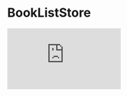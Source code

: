# BookListStore
<div style="width:260px;max-width:100%;"><div style="height:0;padding-bottom:53.85%;position:relative;"><iframe width="260" height="140" style="position:absolute;top:0;left:0;width:100%;height:100%;" frameBorder="0" src="https://imgflip.com/embed/4qf3hq"></iframe></div><p><a href="https://imgflip.com/gif/4qf3hq"></a></p></div>

